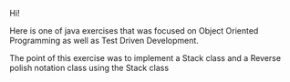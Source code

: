Hi!

Here is one of java exercises that was focused on Object Oriented Programming as well as Test Driven Development.

The point of this exercise was to implement a Stack class and a Reverse polish notation class using the Stack class
